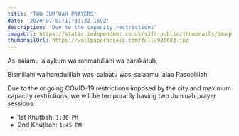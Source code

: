 ```yaml
---
title: 'TWO JUMʿUAH PRAYERS'
date: '2020-07-01T17:33:32.169Z'
description: 'Due to the capacity restrictions'
imageUrl: https://static.independent.co.uk/s3fs-public/thumbnails/image/2017/03/02/19/muslim-prayer-mat.jpg?w968h681
thumbnailUrl: https://wallpaperaccess.com/full/935683.jpg
---
```


As-salāmu ʿalaykum wa rahmatullāhi wa barakātuh,

Bismillahi walhamdulillah was-salaatu was-salaamu 'alaa Rasoolillah

Due to the ongoing COVID-19 restrictions imposed by the city and maximum capacity restrictions, we will be temporarily having two Jumʿuah prayer sessions:

- 1st Khuṭbah: `1:00 PM`
- 2nd Khuṭbah: `1:45 PM`
